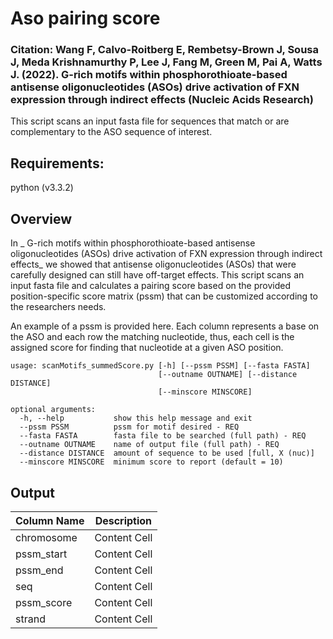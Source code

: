 # Aso pairing score

### Citation: Wang F, Calvo-Roitberg E, Rembetsy-Brown J, Sousa J, Meda Krishnamurthy P, Lee J, Fang M, Green M, Pai A, Watts J. (2022). G-rich motifs within phosphorothioate-based antisense oligonucleotides (ASOs) drive activation of FXN expression through indirect effects (Nucleic Acids Research)


This script scans an input fasta file for sequences that match or are complementary to the ASO sequence of interest.

## Requirements:
python (v3.3.2)

## Overview
In _ G-rich motifs within phosphorothioate-based antisense oligonucleotides (ASOs) drive activation of FXN expression through indirect effects_ we showed that antisense oligonucleotides (ASOs) that were carefully designed can still have off-target effects. This script scans an input fasta file and calculates a pairing score based on the provided position-specific score matrix (pssm) that can be customized according to the researchers needs.

An example of a pssm is provided here. Each column represents a base on the ASO and each row the matching nucleotide, thus, each cell is the assigned score for finding that nucleotide at a given ASO position.

```
usage: scanMotifs_summedScore.py [-h] [--pssm PSSM] [--fasta FASTA]
                                 [--outname OUTNAME] [--distance DISTANCE]
                                 [--minscore MINSCORE]

optional arguments:
  -h, --help           show this help message and exit
  --pssm PSSM          pssm for motif desired - REQ
  --fasta FASTA        fasta file to be searched (full path) - REQ
  --outname OUTNAME    name of output file (full path) - REQ
  --distance DISTANCE  amount of sequence to be used [full, X (nuc)]
  --minscore MINSCORE  minimum score to report (default = 10)
```

## Output


| Column Name  | Description |
| ------------- | ------------- |
| chromosome  | Content Cell  |
| pssm_start  | Content Cell  |
| pssm_end  | Content Cell  |
| seq  | Content Cell  |
| pssm_score  | Content Cell  |
| strand  | Content Cell  |












